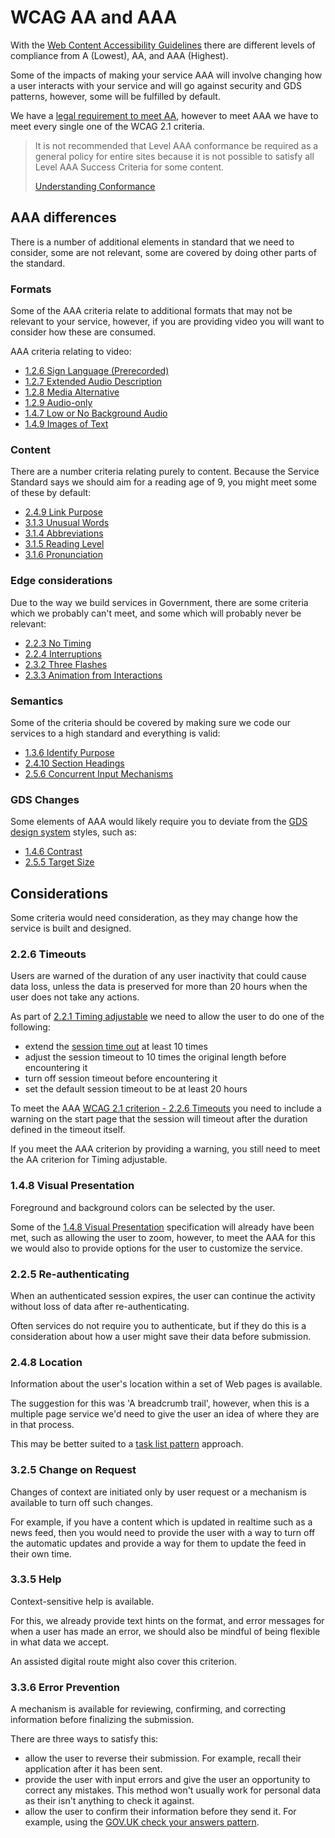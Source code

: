 # WCAG AA and AAA

With the [Web Content Accessibility Guidelines](https://www.w3.org/TR/WCAG21/) there are different levels of compliance from A (Lowest), AA, and AAA (Highest).

Some of the impacts of making your service AAA will involve changing how a user interacts with your service and will go against security and GDS patterns, however, some will be fulfilled by default.

We have a [legal requirement to meet AA](/accessibility-law/accessibility-regulations-vs-the-govuk-service-standard), however to meet AAA we have to meet every single one of the WCAG 2.1 criteria.

<blockquote class="govuk-inset-text">
It is not recommended that Level AAA conformance be required as a general policy for entire sites because it is not possible to satisfy all Level AAA Success Criteria for some content.

[Understanding Conformance](https://www.w3.org/WAI/WCAG21/Understanding/conformance#levels)
</blockquote>

## AAA differences

There is a number of additional elements in standard that we need to consider, some are not relevant, some are covered by doing other parts of the standard.

### Formats

Some of the AAA criteria relate to additional formats that may not be relevant to your service, however, if you are providing video you will want to consider how these are consumed.

AAA criteria relating to video:
- [1.2.6 Sign Language (Prerecorded)](https://www.w3.org/TR/WCAG21/#sign-language-prerecorded)
- [1.2.7 Extended Audio Description](https://www.w3.org/TR/WCAG21/#extended-audio-description-prerecorded)
- [1.2.8 Media Alternative](https://www.w3.org/TR/WCAG21/#media-alternative-prerecorded)
- [1.2.9 Audio-only](https://www.w3.org/TR/WCAG21/#audio-only-live)
- [1.4.7 Low or No Background Audio](https://www.w3.org/TR/WCAG21/#low-or-no-background-audio)
- [1.4.9 Images of Text](https://www.w3.org/TR/WCAG21/#images-of-text-no-exception)

### Content

There are a number criteria relating purely to content. Because the Service Standard says we should aim for a reading age of 9, you might meet some of these by default:
- [2.4.9 Link Purpose](https://www.w3.org/TR/WCAG21/#link-purpose-link-only)
- [3.1.3 Unusual Words](https://www.w3.org/TR/WCAG21/#unusual-words)
- [3.1.4 Abbreviations](https://www.w3.org/TR/WCAG21/#abbreviations)
- [3.1.5 Reading Level](https://www.w3.org/TR/WCAG21/#reading-level)
- [3.1.6 Pronunciation](https://www.w3.org/TR/WCAG21/#pronunciation)

### Edge considerations

Due to the way we build services in Government, there are some criteria which we probably can't meet, and some which will probably never be relevant:
- [2.2.3 No Timing](https://www.w3.org/TR/WCAG21/#interruptions)
- [2.2.4 Interruptions](https://www.w3.org/TR/WCAG21/#interruptions)
- [2.3.2 Three Flashes](https://www.w3.org/TR/WCAG21/#three-flashes-or-below-threshold)
- [2.3.3 Animation from Interactions](https://www.w3.org/TR/WCAG21/#animation-from-interactions)

### Semantics

Some of the criteria should be covered by making sure we code our services to a high standard and everything is valid:
- [1.3.6 Identify Purpose](https://www.w3.org/TR/WCAG21/#identify-purpose)
- [2.4.10 Section Headings](https://www.w3.org/TR/WCAG21/#link-purpose-link-only)
- [2.5.6 Concurrent Input Mechanisms](https://www.w3.org/TR/WCAG21/#concurrent-input-mechanisms)

### GDS Changes

Some elements of AAA would likely require you to deviate from the [GDS design system](https://design-system.service.gov.uk/) styles, such as:
- [1.4.6 Contrast](https://www.w3.org/TR/WCAG21/#contrast-enhanced)
- [2.5.5 Target Size](https://www.w3.org/TR/WCAG21/#target-size)

## Considerations

Some criteria would need consideration, as they may change how the service is built and designed.

### 2.2.6 Timeouts

<div class="govuk-inset-text">
  Users are warned of the duration of any user inactivity that could cause data loss, unless the data is preserved for more than 20 hours when the user does not take any actions.
</div>

As part of [2.2.1 Timing adjustable](https://www.w3.org/TR/WCAG21/#timing-adjustable) we need to allow the user to do one of the following: 
- extend the [session time out](https://github.com/alphagov/govuk-design-system-backlog/issues/104) at least 10 times
- adjust the session timeout to 10 times the original length before encountering it
- turn off session timeout before encountering it
- set the default session timeout to be at least 20 hours

To meet the AAA [WCAG 2.1 criterion - 2.2.6 Timeouts](https://www.w3.org/WAI/WCAG21/quickref/?showtechniques=226#timeouts) you need to include a warning on the start page that the session will timeout after the duration defined in the timeout itself.

If you meet the AAA criterion by providing a warning, you still need to meet the AA criterion for Timing adjustable. 

### 1.4.8 Visual Presentation

<div class="govuk-inset-text">
  Foreground and background colors can be selected by the user.
</div>

Some of the [1.4.8 Visual Presentation](https://www.w3.org/TR/WCAG21/#visual-presentation) specification will already have been met, such as allowing the user to zoom, however, to meet the AAA for this we would also to provide options for the user to customize the service.

### 2.2.5 Re-authenticating

<div class="govuk-inset-text">
  When an authenticated session expires, the user can continue the activity without loss of data after re-authenticating.
</div>

Often services do not require you to authenticate, but if they do this is a consideration about how a user might save their data before submission. 

### 2.4.8 Location

<div class="govuk-inset-text">
  Information about the user's location within a set of Web pages is available.
</div>

The suggestion for this was 'A breadcrumb trail', however, when this is a multiple page service we'd need to give the user an idea of where they are in that process.

This may be better suited to a [task list pattern](https://design-system.service.gov.uk/patterns/task-list-pages/) approach.

### 3.2.5 Change on Request

<div class="govuk-inset-text">
  Changes of context are initiated only by user request or a mechanism is available to turn off such changes.
</div>

For example, if you have a content which is updated in realtime such as a news feed, then you would need to provide the user with a way to turn off the automatic updates and provide a way for them to update the feed in their own time.

### 3.3.5 Help
<div class="govuk-inset-text">
  Context-sensitive help is available.
</div>

For this, we already provide text hints on the format, and error messages for when a user has made an error, we should also be mindful of being flexible in what data we accept.

An assisted digital route might also cover this criterion.

### 3.3.6 Error Prevention

<div class="govuk-inset-text">
  A mechanism is available for reviewing, confirming, and correcting information before finalizing the submission.
</div>

There are three ways to satisfy this:
- allow the user to reverse their submission. For example, recall their application after it has been sent.
- provide the user with input errors and give the user an opportunity to correct any mistakes. This method won't usually work for personal data as their isn't anything to check it against.
- allow the user to confirm their information before they send it. For example, using the [GOV.UK check your answers pattern](https://design-system.service.gov.uk/patterns/check-answers/).

